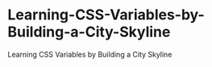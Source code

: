 # Learning-CSS-Variables-by-Building-a-City-Skyline
Learning CSS Variables by Building a City Skyline
